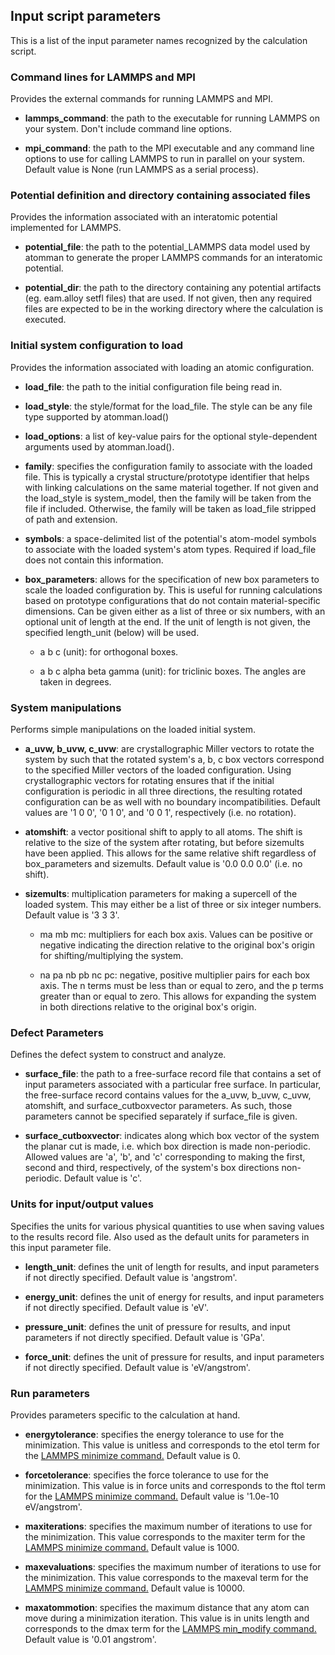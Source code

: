 ## Input script parameters

This is a list of the input parameter names recognized by the calculation script.

### Command lines for LAMMPS and MPI

Provides the external commands for running LAMMPS and MPI.

- __lammps_command__: the path to the executable for running LAMMPS on your system.  Don't include command line options.

- __mpi_command__: the path to the MPI executable and any command line options to use for calling LAMMPS to run in parallel on your system. Default value is None (run LAMMPS as a serial process).

### Potential definition and directory containing associated files

Provides the information associated with an interatomic potential implemented for LAMMPS.

- __potential_file__: the path to the potential_LAMMPS data model used by atomman to generate the proper LAMMPS commands for an interatomic potential.

- __potential_dir__: the path to the directory containing any potential artifacts (eg. eam.alloy setfl files) that are used. If not given, then any required files are expected to be in the working directory where the calculation is executed.

### Initial system configuration to load

Provides the information associated with loading an atomic configuration.

- __load_file__: the path to the initial configuration file being read in.

- __load_style__: the style/format for the load_file.  The style can be any file type supported by atomman.load()

- __load_options__: a list of key-value pairs for the optional style-dependent arguments used by atomman.load().

- __family__: specifies the configuration family to associate with the loaded file.  This is typically a crystal structure/prototype identifier that helps with linking calculations on the same material together.  If not given and the load_style is system_model, then the family will be taken from the file if included.  Otherwise, the family will be taken as load_file stripped of path and extension.

- __symbols__: a space-delimited list of the potential's atom-model symbols to associate with the loaded system's atom types.  Required if load_file does not contain this information.

- __box_parameters__: allows for the specification of new box parameters to scale the loaded configuration by.  This is useful for running calculations based on prototype configurations that do not contain material-specific dimensions.  Can be given either as a list of three or six numbers, with an optional unit of length at the end.  If the unit of length is not given, the specified length_unit (below) will be used.

  - a b c (unit): for orthogonal boxes.

  - a b c alpha beta gamma (unit): for triclinic boxes.  The angles are taken in degrees.

### System manipulations

Performs simple manipulations on the loaded initial system.

- __a_uvw, b_uvw, c_uvw__: are crystallographic Miller vectors to rotate the system by such that the rotated system's a, b, c box vectors correspond to the specified Miller vectors of the loaded configuration.  Using crystallographic vectors for rotating ensures that if the initial configuration is periodic in all three directions, the resulting rotated configuration can be as well with no boundary incompatibilities.  Default values are '1 0 0', '0 1 0', and '0 0 1', respectively (i.e. no rotation).

- __atomshift__: a vector positional shift to apply to all atoms.  The shift is relative to the size of the system after rotating, but before sizemults have been applied.  This allows for the same relative shift regardless of box_parameters and sizemults.  Default value is '0.0 0.0 0.0' (i.e. no shift).

- __sizemults__: multiplication parameters for making a supercell of the loaded system.  This may either be a list of three or six integer numbers.  Default value is '3 3 3'.

  - ma mb mc: multipliers for each box axis.  Values can be positive or negative indicating the direction relative to the original box's origin for shifting/multiplying the system.

  - na pa nb pb nc pc: negative, positive multiplier pairs for each box axis.  The n terms must be less than or equal to zero, and the p terms greater than or equal to zero.  This allows for expanding the system in both directions relative to the original box's origin.

### Defect Parameters

Defines the defect system to construct and analyze.

- __surface_file__: the path to a free-surface record file that contains a set of input parameters associated with a particular free surface.  In particular, the free-surface record contains values for the a_uvw, b_uvw, c_uvw, atomshift, and surface_cutboxvector parameters.  As such, those parameters cannot be specified separately if surface_file is given.
  
- __surface_cutboxvector__: indicates along which box vector of the system the planar cut is made, i.e. which box direction is made non-periodic.  Allowed values are 'a', 'b', and 'c' corresponding to making the first, second and third, respectively, of the system's box directions non-periodic.  Default value is 'c'.

### Units for input/output values

Specifies the units for various physical quantities to use when saving values to the results record file. Also used as the default units for parameters in this input parameter file.

- __length_unit__: defines the unit of length for results, and input parameters if not directly specified.  Default value is 'angstrom'.

- __energy_unit__: defines the unit of energy for results, and input parameters if not directly specified.  Default value is 'eV'.

- __pressure_unit__: defines the unit of pressure for results, and input parameters if not directly specified.  Default value is 'GPa'.

- __force_unit__: defines the unit of pressure for results, and input parameters if not directly specified.  Default value is 'eV/angstrom'.

### Run parameters

Provides parameters specific to the calculation at hand.

- __energytolerance__: specifies the energy tolerance to use for the minimization.  This value is unitless and corresponds to the etol term for the [LAMMPS minimize command.](http://lammps.sandia.gov/doc/minimize.html)  Default value is 0.

- __forcetolerance__: specifies the force tolerance to use for the minimization.  This value is in force units and corresponds to the ftol term for the [LAMMPS minimize command.](http://lammps.sandia.gov/doc/minimize.html)  Default value is '1.0e-10 eV/angstrom'.

- __maxiterations__: specifies the maximum number of iterations to use for the minimization. This value corresponds to the maxiter term for the [LAMMPS minimize command.](http://lammps.sandia.gov/doc/minimize.html)  Default value is 1000.

- __maxevaluations__: specifies the maximum number of iterations to use for the minimization. This value corresponds to the maxeval term for the [LAMMPS minimize command.](http://lammps.sandia.gov/doc/minimize.html)  Default value is 10000.

- __maxatommotion__: specifies the maximum distance that any atom can move during a minimization iteration. This value is in units length and corresponds to the dmax term for the [LAMMPS min_modify command.](http://lammps.sandia.gov/doc/min_modify.html)  Default value is '0.01 angstrom'.